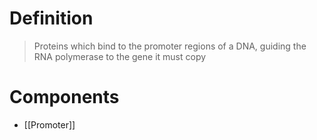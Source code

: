# Definition
> Proteins which bind to the promoter regions of a DNA, guiding the RNA polymerase to the gene it must copy
# Components
- [[Promoter]]